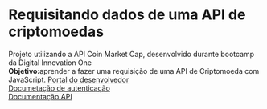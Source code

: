 # Requisitando dados de uma API de criptomoedas
Projeto utilizando a API Coin Market Cap, desenvolvido durante bootcamp da Digital Innovation One<br>
<strong>Objetivo:</strong>aprender a fazer uma requisição de uma API de Criptomoeda com JavaScript.
[Portal do desenvolvedor](https://pro.coinmarketcap.com/account) <br>
[Documetação de autenticação](https://coinmarketcap.com/api/documentation/v1/#section/Authentication) <br>
[Documentação API](https://coinmarketcap.com/api/documentation/v1/#) <br>
